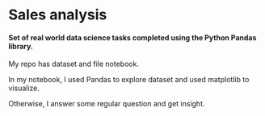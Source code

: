 # Sales analysis
#### Set of real world data science tasks completed using the Python Pandas library.

My repo has dataset and file notebook.

In my notebook, I used Pandas to explore dataset and used matplotlib to visualize.

Otherwise, I answer some regular question and get insight.
